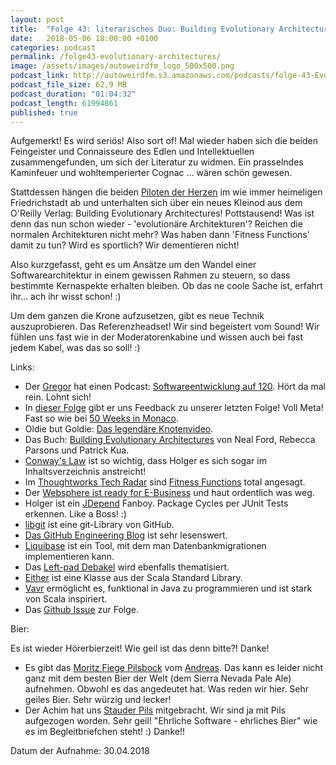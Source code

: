 ```yaml
---
layout: post
title:  "Folge 43: literarisches Duo: Building Evolutionary Architectures"
date:   2018-05-06 18:00:00 +0100
categories: podcast
permalink: /folge43-evolutionary-architectures/
image: /assets/images/autoweirdfm_logo_500x500.png
podcast_link: http://autoweirdfm.s3.amazonaws.com/podcasts/folge-43-Evolutionary-Architecture.mp3
podcast_file_size: 62,9 MB
podcast_duration: "01:04:32"
podcast_length: 61994861
published: true
---
```


Aufgemerkt! Es wird seriös! Also sort of! Mal wieder haben sich die beiden Feingeister und Connaisseure des Edlen und Intellektuellen zusammengefunden, um sich der Literatur zu widmen. Ein prasselndes Kaminfeuer und wohltemperierter Cognac ... wären schön gewesen. 

Stattdessen hängen die beiden [Piloten der Herzen](https://www.instagram.com/p/BiOoiObg5sD/?taken-by=autoweirdfm) im wie immer heimeligen Friedrichstadt ab und unterhalten sich über ein neues Kleinod aus dem O'Reilly Verlag: Building Evolutionary Architectures! Pottstausend! Was ist denn das nun schon wieder - 'evolutionäre Architekturen'? Reichen die normalen Architekturen nicht mehr? Was haben dann 'Fitness Functions' damit zu tun? Wird es sportlich? Wir dementieren nicht! 

Also kurzgefasst, geht es um Ansätze um den Wandel einer Softwarearchitektur in einem gewissen Rahmen zu steuern, so dass bestimmte Kernaspekte erhalten bleiben. Ob das ne coole Sache ist, erfahrt ihr... ach ihr wisst schon! :) 

Um dem ganzen die Krone aufzusetzen, gibt es neue Technik auszuprobieren. Das Referenzheadset! Wir sind begeistert vom Sound! Wir fühlen uns fast wie in der Moderatorenkabine und wissen auch bei fast jedem Kabel, was das so soll! :)

Links:

- Der [Gregor](https://twitter.com/greelgorke?lang=de) hat einen Podcast: [Softwareentwicklung auf 120](https://www.spreaker.com/show/softwareentwicklung-auf-120). Hört da mal rein. Lohnt sich!
- In [dieser Folge](https://www.spreaker.com/user/greelgorke/se120-unit-testing-und-microservices-fol) gibt er uns Feedback zu unserer letzten Folge! Voll Meta! Fast so wie bei [50 Weeks in Monaco](https://soundcloud.com/50-weeks-in-monaco).
- Oldie but Goldie: [Das legendäre Knotenvideo](https://www.youtube.com/watch?v=dTqah-Yw5SQ&t=3s).
- Das Buch: [Building Evolutionary Architectures](https://www.thoughtworks.com/de/books/building-evolutionary-architectures) von Neal Ford, Rebecca Parsons und Patrick Kua.
- [Conway's Law](https://de.wikipedia.org/wiki/Gesetz_von_Conway) ist so wichtig, dass Holger es sich sogar im Inhaltsverzeichnis anstreicht!
- Im [Thoughtworks Tech Radar](https://www.thoughtworks.com/de/radar) sind [Fitness Functions](https://www.thoughtworks.com/de/radar/techniques/architectural-fitness-function) total angesagt.
- Der [Websphere ist ready for E-Business](https://www.ibm.com/support/knowledgecenter/en/SSAW57_7.0.0/com.ibm.websphere.nd.doc/info/ae/ae/rtrb_webcntrcomp.html) und haut ordentlich was weg.
- Holger ist ein [JDepend](https://github.com/clarkware/jdepend) Fanboy. Package Cycles per JUnit Tests erkennen. Like a Boss! :)
- [libgit](https://libgit2.github.com/) ist eine git-Library von GitHub.
- [Das GitHub Engineering Blog](https://githubengineering.com/) ist sehr lesenswert.
- [Liquibase](https://www.liquibase.org/) ist ein Tool, mit dem man Datenbankmigrationen implementieren kann.
- Das [Left-pad Debakel](https://blog.npmjs.org/post/141577284765/kik-left-pad-and-npm) wird ebenfalls thematisiert.
- [Either](https://www.scala-lang.org/api/2.12.0/scala/util/Either.html) ist eine Klasse aus der Scala Standard Library.
- [Vavr](http://www.vavr.io/) ermöglicht es, funktional in Java zu programmieren und ist stark von Scala inspiriert.
- Das [Github Issue](https://github.com/autoweirdfm/autoweirdfm.github.io/issues/50) zur Folge.

Bier:

Es ist wieder Hörerbierzeit! Wie geil ist das denn bitte?! Danke!
- Es gibt das [Moritz Fiege Pilsbock](https://untappd.com/b/privatbrauerei-moritz-fiege-pilsbock/1267085) vom [Andreas](https://www.youtube.com/channel/UCpIHiWuIIF-YKBFtC-fxbrQ). Das kann es leider nicht ganz mit dem besten Bier der Welt (dem Sierra Nevada Pale Ale) aufnehmen. Obwohl es das angedeutet hat. Was reden wir hier. Sehr geiles Bier. Sehr würzig und lecker!
- Der Achim hat uns [Stauder Pils](https://untappd.com/w/privatbrauerei-jacob-stauder/9874) mitgebracht. Wir sind ja mit Pils aufgezogen worden. Sehr geil! "Ehrliche Software - ehrliches Bier" wie es im Begleitbriefchen steht! :) Danke!!

Datum der Aufnahme: 30.04.2018